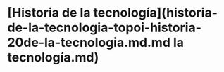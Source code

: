 # \[Historia de la tecnología]\(historia-de-la-tecnologia-topoi-historia-20de-la-tecnologia.md.md la tecnología.md)

